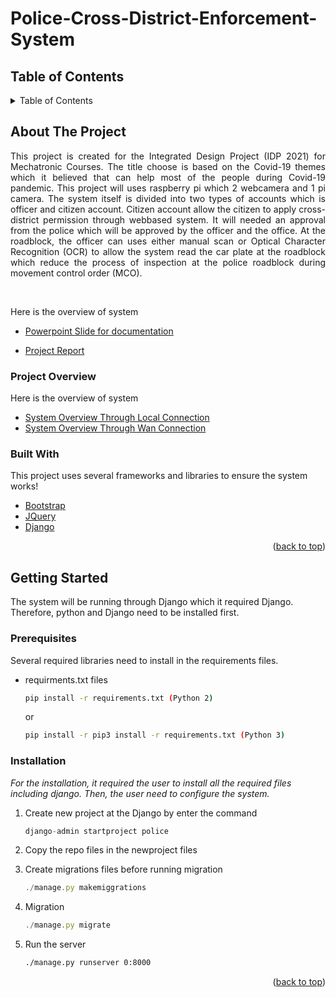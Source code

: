 <div id="top"></div>

# Police-Cross-District-Enforcement-System

<!-- TABLE OF CONTENTS -->
## Table of Contents
<details>
  <summary>Table of Contents</summary>
  <ol>
    <li>
      <a href="#about-the-project">About The Project</a>
      <ul>
        <li><a href="#built-with">Built With</a></li>
        <li><a href="#project-overview">Project Overview</a></li>
      </ul>
    </li>
    <li>
      <a href="#getting-started">Getting Started</a>
      <ul>
        <li><a href="#prerequisites">Prerequisites</a></li>
        <li><a href="#installation">Installation</a></li>
      </ul>
  </ol>
</details>

<!-- ABOUT THE PROJECT -->
## About The Project

<p align="justify">This project is created for the Integrated Design Project (IDP 2021) for Mechatronic Courses. The title choose is based on the Covid-19 themes which it believed that can help most of the people during Covid-19 pandemic. This project will uses raspberry pi which 2 webcamera and 1 pi camera. The system itself is divided into two types of accounts which is officer and citizen account. Citizen account allow the citizen to apply cross-district permission through webbased system. It will needed an approval from the police which will be approved by the officer and the office. At the roadblock, the officer can uses either manual scan or Optical Character Recognition (OCR) to allow the system read the car plate at the roadblock which reduce the process of inspection at the police roadblock during movement control order (MCO).</p>
<br>
<p> Here is the overview of system </p>

* [Powerpoint Slide for documentation](https://docs.google.com/presentation/d/1UusXiWREnN5PF586t5xOOmZEKlE2SaZR/edit?usp=sharing&ouid=114177247346984645294&rtpof=true&sd=true)

* [Project Report]([https://docs.google.com/presentation/d/1UusXiWREnN5PF586t5xOOmZEKlE2SaZR/edit?usp=sharing&ouid=114177247346984645294&rtpof=true&sd=true](https://drive.google.com/file/d/1Oo1DMzBS1F4Jp_5mwkb9IP3BTFafqPA-/view?usp=sharing))

### Project Overview
Here is the overview of system

* [System Overview Through Local Connection](https://youtu.be/d7yqyGYtnys)
* [System Overview Through Wan Connection](https://youtu.be/FfGAIQM3qRM)




### Built With

This project uses several frameworks and libraries to ensure the system works!

* [Bootstrap](https://getbootstrap.com)
* [JQuery](https://jquery.com)
* [Django](https://djangoprojects.com)


<p align="right">(<a href="#top">back to top</a>)</p>

<!-- GETTING STARTED -->
## Getting Started

The system will be running through Django which it required Django. Therefore, python and Django need to be installed first. 


### Prerequisites

Several required libraries need to install in the requirements files.
* requirments.txt files
  ```sh
  pip install -r requirements.txt (Python 2)
  ```
  or 
  ```sh
  pip install -r pip3 install -r requirements.txt (Python 3)
  ```

### Installation

_For the installation, it required the user to install all the required files including django. Then, the user need to configure the system._

1. Create new project at the Django by enter the command 
   ```js
   django-admin startproject police
   ```    
2. Copy the repo files in the newproject files

3. Create migrations files before running migration
   ```js
   ./manage.py makemiggrations
   ```
4. Migration
   ```js
   ./manage.py migrate
   ```
   
4. Run the server
   ```sh
   ./manage.py runserver 0:8000
   ```
<p align="right">(<a href="#top">back to top</a>)</p>
